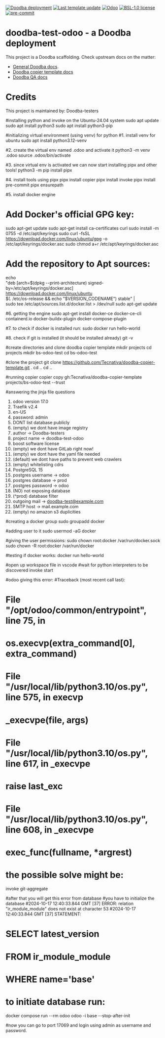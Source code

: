 [![Doodba deployment](https://img.shields.io/badge/deployment-doodba-informational)](https://github.com/Tecnativa/doodba)
[![Last template update](https://img.shields.io/badge/last%20template%20update-v8.1.0-informational)](https://github.com/Tecnativa/doodba-copier-template/tree/v8.1.0)
[![Odoo](https://img.shields.io/badge/odoo-v17.0-a3478a)](https://github.com/odoo/odoo/tree/17.0)
[![BSL-1.0 license](https://img.shields.io/badge/license-BSL--1.0-success})](LICENSE)
[![pre-commit](https://img.shields.io/badge/pre--commit-enabled-brightgreen?logo=pre-commit&logoColor=white)](https://pre-commit.com/)

# doodba-test-odoo - a Doodba deployment

This project is a Doodba scaffolding. Check upstream docs on the matter:

- [General Doodba docs](https://github.com/Tecnativa/doodba).
- [Doodba copier template docs](https://github.com/Tecnativa/doodba-copier-template)
- [Doodba QA docs](https://github.com/Tecnativa/doodba-qa)

# Credits

This project is maintained by: Doodba-testers



#installing python and invoke on the Ubuntu-24.04 system
sudo apt update
sudo apt install python3
sudo apt install python3-pip

#initializing virtual environment (using venv) for python
#1. install venv for ubuntu
sudo apt install python3.12-venv

#2. create the virtual env named .odoo and activate it
python3 -m venv .odoo
source .odoo/bin/activate

#3. since virtual env is activated we can now start installing pipx and other tools!
python3 -m pip install pipx

#4. install tools using pipx
pipx install copier
pipx install invoke
pipx install pre-commit
pipx ensurepath

#5. install docker engine
# Add Docker's official GPG key:
sudo apt-get update
sudo apt-get install ca-certificates curl
sudo install -m 0755 -d /etc/apt/keyrings
sudo curl -fsSL https://download.docker.com/linux/ubuntu/gpg -o /etc/apt/keyrings/docker.asc
sudo chmod a+r /etc/apt/keyrings/docker.asc

# Add the repository to Apt sources:
echo \
  "deb [arch=$(dpkg --print-architecture) signed-by=/etc/apt/keyrings/docker.asc] https://download.docker.com/linux/ubuntu \
  $(. /etc/os-release && echo "$VERSION_CODENAME") stable" | \
  sudo tee /etc/apt/sources.list.d/docker.list > /dev/null
sudo apt-get update

#6. getting the engine
sudo apt-get install docker-ce docker-ce-cli containerd.io docker-buildx-plugin docker-compose-plugin

#7. to check if docker is installed run:
sudo docker run hello-world

#8. check if git is installed (it should be installed already)
git -v

#create directories and clone doodba copier template
mkdir projects
cd projects
mkdir bs-odoo-test
cd bs-odoo-test

#clone the project
git clone https://github.com/Tecnativa/doodba-copier-template.git .
cd ..
cd ..

#running copier
copier copy gh:Tecnativa/doodba-copier-template projects/bs-odoo-test --trust

#answering the jinja file questions
1. odoo version 17.0 
2. Traefik v2.4
3. en-US
4. password: admin
5. DONT list database publicly
6. (empty) we dont have image registry 
7. author -> Doodba-testers
8. project name -> doodba-test-odoo
9. boost software license
10. (empty) we dont have GitLab right now!
11. (empty) we dont have the yaml file needed
12. (default) we dont have paths to prevent web crawlers
13. (empty) whitelisting cdrs
14. PostgreSQL 15
15. postgres username -> odoo
16. postgres database -> prod
17. postgres password -> odoo
18. (NO) not exposing database
19. (^prod) database filter
20. outgoing mail -> doodba-test@example.com
21. SMTP host -> mail.example.com
22. (empty) no amazon s3 duplicities

#creating a docker group
sudo groupadd docker

#adding user to it
sudo usermod -aG docker <username>

#giving the user permissions:
sudo chown root:docker /var/run/docker.sock
sudo chown -R root:docker /var/run/docker

#testing if docker works:
docker run hello-world

#open up workspace file in vscode
#wait for python interpreters to be discovered
invoke start


#odoo giving this error:
#Traceback (most recent call last):
#  File "/opt/odoo/common/entrypoint", line 75, in <module>
#    os.execvp(extra_command[0], extra_command)
#  File "/usr/local/lib/python3.10/os.py", line 575, in execvp
#    _execvpe(file, args)
#  File "/usr/local/lib/python3.10/os.py", line 617, in _execvpe
#    raise last_exc
#  File "/usr/local/lib/python3.10/os.py", line 608, in _execvpe
#    exec_func(fullname, *argrest)

# the possible solve might be:
invoke git-aggregate

#after that you will get this error from database
#you have to initialize the database
#2024-10-17 12:40:33.844 GMT [37] ERROR:  relation "ir_module_module" does not exist at character 53
#2024-10-17 12:40:33.844 GMT [37] STATEMENT:  
#                    SELECT latest_version
#                    FROM ir_module_module
#                     WHERE name='base'

# to initiate database run:
docker compose run --rm odoo odoo -i base --stop-after-init

#now you can go to port 17069 and login using admin as username and password.

